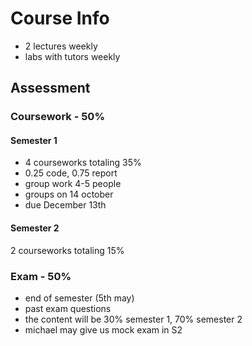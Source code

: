 # Course Info

- 2 lectures weekly
- labs with tutors weekly

## Assessment

### Coursework - 50%

#### Semester 1 

- 4 courseworks totaling 35%
- 0.25 code, 0.75 report
- group work 4-5 people
- groups on 14 october
- due December 13th


#### Semester 2

2 courseworks totaling 15%

### Exam - 50%
- end of semester (5th may)
- past exam questions
- the content will be 30% semester 1, 70% semester 2
- michael may give us mock exam in S2